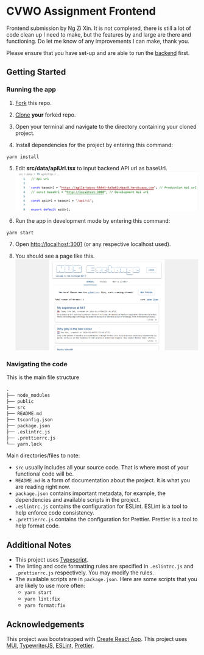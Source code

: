 # CVWO Assignment Frontend

Frontend submission by Ng Zi Xin. It is not completed, there is still a lot of code clean up I need to make, but the features by and large are there and functioning. Do let me know of any improvements I can make, thank you.

Please ensure that you have set-up and are able to run the [backend](https://github.com/NgZiXin/CVWO-Backend) first.

## Getting Started

### Running the app

1. [Fork](https://docs.github.com/en/get-started/quickstart/fork-a-repo#forking-a-repository) this repo.

2. [Clone](https://docs.github.com/en/get-started/quickstart/fork-a-repo#cloning-your-forked-repository) **your** forked repo.

3. Open your terminal and navigate to the directory containing your cloned project.

4. Install dependencies for the project by entering this command:
```shell
yarn install
```

5. Edit **src/data/apiUrl.tsx** to input backend API url as baseUrl.
    ![Api Url](public/images/ApiUrl.png)


6. Run the app in development mode by entering this command:
```shell
yarn start
```

7. Open [http://localhost:3001](http://localhost:3001) (or any respective localhost used).

8. You should see a page like this.
   ![Basic Page](public/images/HomePage.png)

### Navigating the code

This is the main file structure

```
.
├── node_modules
├── public
├── src
├── README.md
├── tsconfig.json
├── package.json
├── .eslintrc.js
├── .prettierrc.js
└── yarn.lock
```

Main directories/files to note:

-   `src` usually includes all your source code. That is where most of your functional code will be.
-   `README.md` is a form of documentation about the project. It is what you are reading right now.
-   `package.json` contains important metadata, for example, the dependencies and available scripts in the project.
-   `.eslintrc.js` contains the configuration for ESLint. ESLint is a tool to help enforce code consistency.
-   `.prettierrc.js` contains the configuration for Prettier. Prettier is a tool to help format code.

## Additional Notes

-   This project uses [Typescript](https://www.typescriptlang.org/).
-   The linting and code formatting rules are specified in `.eslintrc.js` and `.prettierrc.js` respectively.
    You may modify the rules.
-   The available scripts are in `package.json`.
    Here are some scripts that you are likely to use more often:
    -   `yarn start`
    -   `yarn lint:fix`
    -   `yarn format:fix`

## Acknowledgements

This project was bootstrapped with [Create React App](https://github.com/facebook/create-react-app).
This project uses [MUI](https://mui.com/),
[TypewriterJS](https://github.com/tameemsafi/typewriterjs#readme),
[ESLint](https://eslint.org/), [Prettier](https://prettier.io/).
